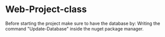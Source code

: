 # Web-Project-class

Before starting the project make sure to have the database by:
Writing the command "Update-Database" inside the nuget package manager.
